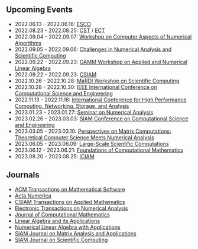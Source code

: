 ## Upcoming Events

* 2022.06.13 - 2022.06.16: [ESCO](https://www.esco2022.femhub.com)
* 2022.08.23 - 2022.08.25: [CST](https://www.cstconference.com) / [ECT](http://www.ectconference.com)
* 2022.09.04 - 2022.09.07: [Workshop on Computer Aspects of Numerical Algorithms](https://fedcsis.org/2022/cana)
* 2022.09.05 - 2022.09.06: [Challenges in Numerical Analysis and Scientific Computing](https://w3.math.uminho.pt/conferences/cnasc)
* 2022.09.22 - 2022.09.23: [GAMM Workshop on Applied and Numerical Linear Algebra](https://sites.google.com/view/gammanla2022/)
* 2022.09.22 - 2022.09.23: [CSIAM](https://meeting.csiam.org.cn/)
* 2022.10.26 - 2022.10.28: [MaRDI Workshop on Scientific Computing](https://workshop.mardi.ovh)
* 2022.10.28 - 2022.10.30: [IEEE International Conference on Computational Science and Engineering](http://www.ieee-hust-ncc.org/2022/CSE/)
* 2022.11.13 - 2022.11.18: [International Conference for High Performance Computing, Networking, Storage, and Analysis](https://sc22.supercomputing.org)
* 2023.01.23 - 2023.01.27: [Seminar on Numerical Analysis](https://www.ugn.cas.cz/event/2023/sna/)
* 2023.02.26 - 2023.03.03: [SIAM Conference on Computational Science and Engineering](https://www.siam.org/conferences/cm/conference/cse23)
* 2023.03.05 - 2023.03.10: [Perspectives on Matrix Computations: Theoretical Computer Science Meets Numerical Analysis](https://www.birs.ca/events/2023/5-day-workshops/23w5108)
* 2023.06.05 - 2023.06.09: [Large-Scale Scientific Computations](https://parallel.bas.bg/Conferences/SciCom23/)
* 2023.06.12 - 2023.06.21: [Foundations of Computational Mathematics](https://focm2023.org)
* 2023.08.20 - 2023.08.25: [ICIAM](https://iciam2023.org)

## Journals

* [ACM Transactions on Mathematical Software](https://dl.acm.org/toc/toms/current)
* [Acta Numerica](https://www.cambridge.org/core/journals/acta-numerica)
* [CSIAM Transactions on Applied Mathematics](https://www.global-sci.org/csiam-am)
* [Electronic Transactions on Numerical Analysis](https://etna.math.kent.edu)
* [Journal of Computational Mathematics](https://www.global-sci.org/jcm)
* [Linear Algebra and its Applications](https://www.sciencedirect.com/journal/linear-algebra-and-its-applications/issues)
* [Numerical Linear Algebra with Applications](https://onlinelibrary.wiley.com/journal/10991506)
* [SIAM Journal on Matrix Analysis and Applications](https://epubs.siam.org/toc/sjmael/current)
* [SIAM Journal on Scientific Computing](https://epubs.siam.org/toc/sijcd4/current)